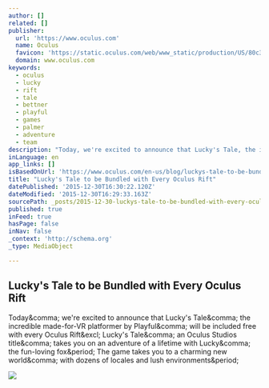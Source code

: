 ```yaml
---
author: []
related: []
publisher:
  url: 'https://www.oculus.com'
  name: Oculus
  favicon: 'https://static.oculus.com/web/www_static/production/US/80c321458a4401a148d2d2d9ab0548607d6c5d84/images/meta/favicon.ico'
  domain: www.oculus.com
keywords:
  - oculus
  - lucky
  - rift
  - tale
  - bettner
  - playful
  - games
  - palmer
  - adventure
  - team
description: "Today, we're excited to announce that Lucky's Tale, the incredible made-for-VR platformer by Playful, will be included free with every Oculus Rift! Lucky's Tale, an Oculus Studios title, takes you on an adventure of a lifetime with Lucky, the fun-loving fox. The game takes you to a charming new world, with dozens of locales and lush environments."
inLanguage: en
app_links: []
isBasedOnUrl: 'https://www.oculus.com/en-us/blog/luckys-tale-to-be-bundled-with-every-oculus-rift/'
title: "Lucky's Tale to be Bundled with Every Oculus Rift"
datePublished: '2015-12-30T16:30:22.120Z'
dateModified: '2015-12-30T16:29:33.163Z'
sourcePath: _posts/2015-12-30-luckys-tale-to-be-bundled-with-every-oculus-rift.md
published: true
inFeed: true
hasPage: false
inNav: false
_context: 'http://schema.org'
_type: MediaObject

---
```

<article style=""><h1>Lucky's Tale to be Bundled with Every Oculus Rift</h1><p>Today&amp;comma; we're excited to announce that Lucky's Tale&amp;comma; the incredible made-for-VR platformer by Playful&amp;comma; will be included free with every Oculus Rift&amp;excl; Lucky's Tale&amp;comma; an Oculus Studios title&amp;comma; takes you on an adventure of a lifetime with Lucky&amp;comma; the fun-loving fox&amp;period; The game takes you to a charming new world&amp;comma; with dozens of locales and lush environments&amp;period;</p><img src="https://s3.amazonaws.com/static.oculus.com/website/2015/12/newluckyblogfeatured.jpg" /></article>